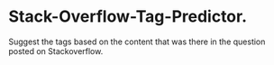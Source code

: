 # Stack-Overflow-Tag-Predictor.
Suggest the tags based on the content that was there in the question posted on Stackoverflow.
